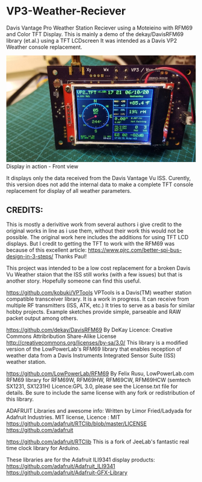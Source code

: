 # VP3-Weather-Reciever
Davis Vantage Pro Weather Station Reciever using a Moteieino with RFM69 and Color TFT Display.
This is mainly a demo of the dekay/DavisRFM69 library (et.al.) using a TFT LCDscreen 
It was intended as a Davis VP2 Weather console replacement. 

![VP2_TFT-Weather-Receiver](https://github.com/b-wave/VP2_TFT-Weather-Receiver/blob/master/Docs/20200610_172159.jpg)
Display in action - Front view


It displays only  the data received from the Davis Vantage Vu ISS.
Curently, this version does not  add the internal data to make a complete 
TFT console replacement for display of all weather parameters.
## CREDITS:
This is mostly a derivitive work from several authors i give credit
to the original works in line as i use them, without their work
this would not be possible.  The original work here includes the
additions for using TFT LCD displays. But I credit to getting the 
TFT to work with the RFM69 was because of this excellent article:
 https://www.pjrc.com/better-spi-bus-design-in-3-steps/  Thanks Paul! 

This project was intended to be a low cost replacement for a broken 
Davis Vu Weather staion that the ISS still works (with a few issues) 
but that is another story. Hopefully someone can find this useful.

https://github.com/kobuki/VPTools
VPTools is a Davis(TM) weather station compatible transceiver library. 
It is a work in progress. It can receive from multiple RF transmitters (ISS, ATK, etc.) 
It tries to serve as a basis for similar hobby projects. 
Example sketches provide simple, parseable and RAW packet output among others.


https://github.com/dekay/DavisRFM69  By DeKay
Licence: Creative Commons Attribribution Share-Alike License http://creativecommons.org/licenses/by-sa/3.0/
This library is a modified version of the LowPowerLab's RFM69 library that enables reception of weather data 
from a Davis Instruments Integrated Sensor Suite (ISS) weather station.

https://github.com/LowPowerLab/RFM69  By Felix Rusu, LowPowerLab.com 
RFM69 library for RFM69W, RFM69HW, RFM69CW, RFM69HCW (semtech SX1231, SX1231H) 
Licence:GPL 3.0, please see the License.txt file for details. 
Be sure to include the same license with any fork or redistribution of this library.

ADAFRUIT Libraries and awesome info:
Written by Limor Fried/Ladyada for Adafruit Industries. MIT license, 
Licence : MIT https://github.com/adafruit/RTClib/blob/master/LICENSE
https://github.com/adafruit

https://github.com/adafruit/RTClib
This is a fork of JeeLab's fantastic real time clock library for Arduino.

These libraries are for the Adafruit ILI9341 display products:  
https://github.com/adafruit/Adafruit_ILI9341
https://github.com/adafruit/Adafruit-GFX-Library

